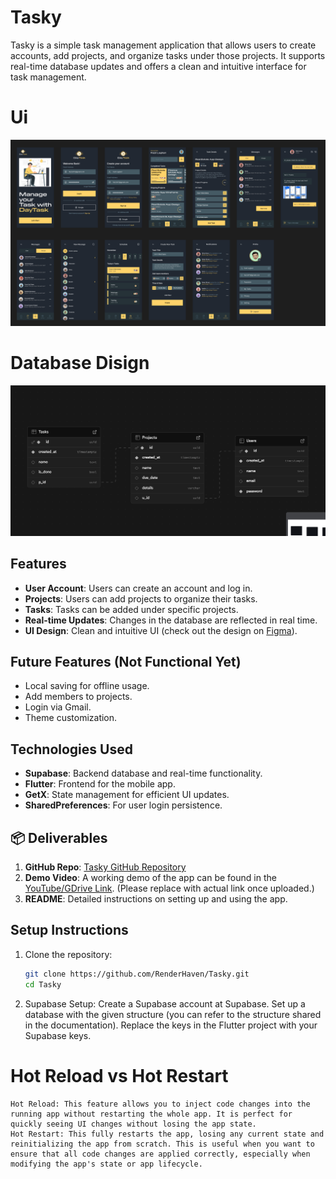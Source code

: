 # Tasky

Tasky is a simple task management application that allows users to create accounts, add projects, and organize tasks under those projects. It supports real-time database updates and offers a clean and intuitive interface for task management.

# Ui
![Tasky UI](assets/promo/Ui.png)

# Database Disign
![Database](assets/promo/Database.png)

## Features

- **User Account**: Users can create an account and log in.
- **Projects**: Users can add projects to organize their tasks.
- **Tasks**: Tasks can be added under specific projects.
- **Real-time Updates**: Changes in the database are reflected in real time.
- **UI Design**: Clean and intuitive UI (check out the design on [Figma](https://www.figma.com/community/file/1242943045226413091)).

## Future Features (Not Functional Yet)
- Local saving for offline usage.
- Add members to projects.
- Login via Gmail.
- Theme customization.

## Technologies Used

- **Supabase**: Backend database and real-time functionality.
- **Flutter**: Frontend for the mobile app.
- **GetX**: State management for efficient UI updates.
- **SharedPreferences**: For user login persistence.

## 📦 Deliverables

1. **GitHub Repo**: [Tasky GitHub Repository](https://github.com/RenderHaven/Tasky)
2. **Demo Video**: A working demo of the app can be found in the [YouTube/GDrive Link](#). (Please replace with actual link once uploaded.)
3. **README**: Detailed instructions on setting up and using the app.

## Setup Instructions

1. Clone the repository:
   ```bash
   git clone https://github.com/RenderHaven/Tasky.git
   cd Tasky
2. Supabase Setup:
    Create a Supabase account at Supabase.
    Set up a database with the given structure (you can refer to the structure shared in the documentation).
    Replace the keys in the Flutter project with your Supabase keys.
# Hot Reload vs Hot Restart
    Hot Reload: This feature allows you to inject code changes into the running app without restarting the whole app. It is perfect for quickly seeing UI changes without losing the app state.
    Hot Restart: This fully restarts the app, losing any current state and reinitializing the app from scratch. This is useful when you want to ensure that all code changes are applied correctly, especially when modifying the app's state or app lifecycle.